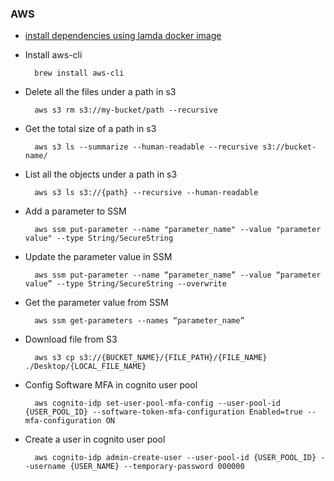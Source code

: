 ### AWS

* [install dependencies using lamda docker image](../aws/docker.md)

* Install aws-cli

        brew install aws-cli

* Delete all the files under a path in s3

        aws s3 rm s3://my-bucket/path --recursive

* Get the total size of a path in s3

        aws s3 ls --summarize --human-readable --recursive s3://bucket-name/

* List all the objects under a path in s3

        aws s3 ls s3://{path} --recursive --human-readable

* Add a parameter to SSM

        aws ssm put-parameter --name "parameter_name" --value "parameter value" --type String/SecureString

* Update the parameter value in SSM

        aws ssm put-parameter --name “parameter_name” --value “parameter value” --type String/SecureString --overwrite

* Get the parameter value from SSM

        aws ssm get-parameters --names “parameter_name”

* Download file from S3

        aws s3 cp s3://{BUCKET_NAME}/{FILE_PATH}/{FILE_NAME} ./Desktop/{LOCAL_FILE_NAME}

* Config Software MFA in cognito user pool

        aws cognito-idp set-user-pool-mfa-config --user-pool-id {USER_POOL_ID} --software-token-mfa-configuration Enabled=true --mfa-configuration ON

* Create a user in cognito user pool

        aws cognito-idp admin-create-user --user-pool-id {USER_POOL_ID} --username {USER_NAME} --temporary-password 000000




